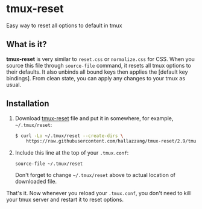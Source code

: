 # tmux-reset

Easy way to reset all options to default in tmux

## What is it?

**tmux-reset** is very similar to `reset.css` or `normalize.css` for CSS.
When you source this file through `source-file` command, it resets all tmux options to their defaults.
It also unbinds all bound keys then applies the [default key bindings].
From clean state, you can apply any changes to your tmux as usual.

## Installation

1. Download [tmux-reset] file and put it in somewhere, for example, `~/.tmux/reset`:
    ```bash
    $ curl -Lo ~/.tmux/reset --create-dirs \
        https://raw.githubusercontent.com/hallazzang/tmux-reset/2.9/tmux-reset
    ```

2. Include this line at the top of your `.tmux.conf`:
    ```tmux
    source-file ~/.tmux/reset
    ```
    Don't forget to change `~/.tmux/reset` above to actual location of downloaded file.

That's it. Now whenever you reload your `.tmux.conf`,
you don't need to kill your tmux server and restart it to reset options.

[default-key-bindings]: https://github.com/tmux/tmux/blob/2.9/key-bindings.c#L192-L426
[tmux-reset]: https://github.com/hallazzang/tmux-reset/blob/2.9/tmux-reset
